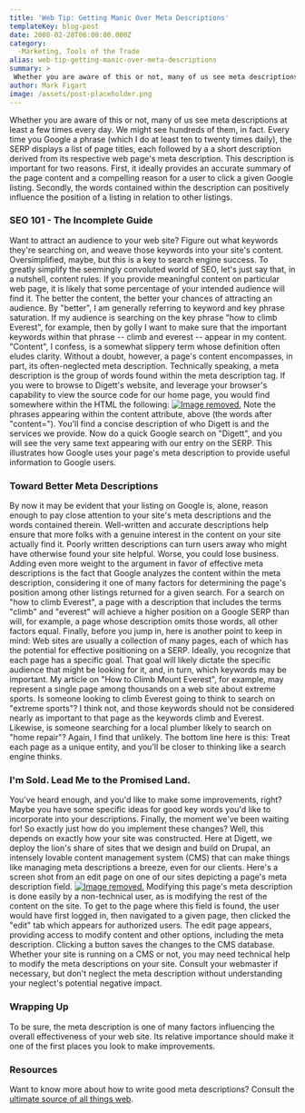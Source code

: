 ```yaml
---
title: 'Web Tip: Getting Manic Over Meta Descriptions'
templateKey: blog-post
date: 2008-02-28T06:00:00.000Z
category: 
  -Marketing, Tools of the Trade
alias: web-tip-getting-manic-over-meta-descriptions
summary: > 
 Whether you are aware of this or not, many of us see meta descriptions at least a few times every day. We might see hundreds of them, in fact. Every time you Google a phrase (which I do at least ten to twenty times daily), the SERP displays a list of page titles, each followed by a a short description derived from its respective web page's meta description.
author: Mark Figart
image: /assets/post-placeholder.png
---
```


Whether you are aware of this or not, many of us see meta descriptions at least a few times every day. We might see hundreds of them, in fact. Every time you Google a phrase (which I do at least ten to twenty times daily), the SERP displays a list of page titles, each followed by a a short description derived from its respective web page's meta description. This description is important for two reasons. First, it ideally provides an accurate summary of the page content and a compelling reason for a user to click a given Google listing. Secondly, the words contained within the description can positively influence the position of a listing in relation to other listings.

### SEO 101 - The Incomplete Guide

Want to attract an audience to your web site? Figure out what keywords they're searching on, and weave those keywords into your site's content. Oversimplified, maybe, but this is a key to search engine success. To greatly simplify the seemingly convoluted world of SEO, let's just say that, in a nutshell, content rules. If you provide meaningful content on particular web page, it is likely that some percentage of your intended audience will find it. The better the content, the better your chances of attracting an audience. By "better", I am generally referring to keyword and key phrase saturation. If my audience is searching on the key phrase "how to climb Everest", for example, then by golly I want to make sure that the important keywords within that phrase -- climb and everest -- appear in my content. "Content", I confess, is a somewhat slippery term whose definition often eludes clarity. Without a doubt, however, a page's content encompasses, in part, its often-neglected meta description. Technically speaking, a meta description is the group of words found within the meta description tag. If you were to browse to Digett's website, and leverage your browser's capability to view the source code for our home page, you would find somewhere within the HTML the following: <meta name="description" content="Web marketing, publishing and design for the web from a Boerne, Texas based interactive media and marketing firm. Our Services include search engine marketing, search engine optimization, email campaigns, drupal customization and content management." /> [![Image removed.](/core/misc/icons/e32700/error.svg "This image has been removed. For security reasons, only images from the local domain are allowed.")](/imce/browse "Add image to imceimage") Note the phrases appearing within the content attribute, above (the words after "content="). You'll find a concise description of who Digett is and the services we provide. Now do a quick Google search on "Digett", and you will see the very same text appearing with our entry on the SERP. This illustrates how Google uses your page's meta description to provide useful information to Google users.

### Toward Better Meta Descriptions

By now it may be evident that your listing on Google is, alone, reason enough to pay close attention to your site's meta descriptions and the words contained therein. Well-written and accurate descriptions help ensure that more folks with a genuine interest in the content on your site actually find it. Poorly written descriptions can turn users away who might have otherwise found your site helpful. Worse, you could lose business. Adding even more weight to the argument in favor of effective meta descriptions is the fact that Google analyzes the content within the meta description, considering it one of many factors for determining the page's position among other listings returned for a given search. For a search on "how to climb Everest", a page with a description that includes the terms "climb" and "everest" will achieve a higher position on a Google SERP than will, for example, a page whose description omits those words, all other factors equal. Finally, before you jump in, here is another point to keep in mind: Web sites are usually a collection of many pages, each of which has the potential for effective positioning on a SERP. Ideally, you recognize that each page has a specific goal. That goal will likely dictate the specific audience that might be looking for it, and, in turn, which keywords may be important. My article on "How to Climb Mount Everest", for example, may represent a single page among thousands on a web site about extreme sports. Is someone looking to climb Everest going to think to search on "extreme sports"? I think not, and those keywords should not be considered nearly as important to that page as the keywords climb and Everest. Likewise, is someone searching for a local plumber likely to search on "home repair"? Again, I find that unlikely. The bottom line here is this: Treat each page as a unique entity, and you'll be closer to thinking like a search engine thinks.

### I'm Sold. Lead Me to the Promised Land.

You've heard enough, and you'd like to make some improvements, right? Maybe you have some specific ideas for good key words you'd like to incorporate into your descriptions. Finally, the moment we've been waiting for! So exactly just how do you implement these changes? Well, this depends on exactly how your site was constructed. Here at Digett, we deploy the lion's share of sites that we design and build on Drupal, an intensely lovable content management system (CMS) that can make things like managing meta descriptions a breeze, even for our clients. Here's a screen shot from an edit page on one of our sites depicting a page's meta description field. [![Image removed.](/core/misc/icons/e32700/error.svg "This image has been removed. For security reasons, only images from the local domain are allowed.")](/imce/browse "Add image to imceimage") Modifying this page's meta description is done easily by a non-technical user, as is modifying the rest of the content on the site. To get to the page where this field is found, the user would have first logged in, then navigated to a given page, then clicked the "edit" tab which appears for authorized users. The edit page appears, providing access to modify content and other options, including the meta description. Clicking a button saves the changes to the CMS database. Whether your site is running on a CMS or not, you may need technical help to modify the meta descriptions on your site. Consult your webmaster if necessary, but don't neglect the meta description without understanding your neglect's potential negative impact.

### Wrapping Up

To be sure, the meta description is one of many factors influencing the overall effectiveness of your web site. Its relative importance should make it one of the first places you look to make improvements.

### Resources

Want to know more about how to write good meta descriptions? Consult the [ultimate source of all things web](http://googlewebmastercentral.blogspot.com/2007/09/improve-snippets-with-meta-description.html).